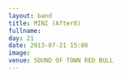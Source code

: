```yaml
---
layout: band
title: MINI (After8)
fullname: 
day: 21
date: 2013-07-21 15:00
image: 
venue: SOUND OF TOWN RED BULL
---
```



